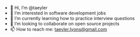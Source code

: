 - 👋 Hi, I’m @taeyler
- 👀 I’m interested in software development jobs
- 🌱 I’m currently learning how to practice interview questions
- 💞️ I’m looking to collaborate on open source projects
- 📫 How to reach me: taeyler.lyons@gmail.com


